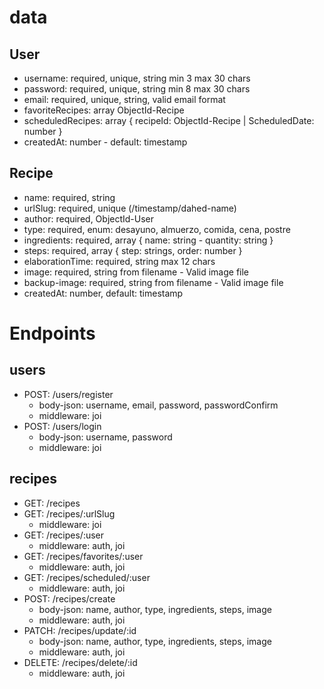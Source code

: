 # data

## User

- username: required, unique, string min 3 max 30 chars
- password: required, unique, string min 8 max 30 chars
- email: required, unique, string, valid email format
- favoriteRecipes: array ObjectId-Recipe
- scheduledRecipes: array { recipeId: ObjectId-Recipe | ScheduledDate: number }
- createdAt: number - default: timestamp

## Recipe

- name: required, string
- urlSlug: required, unique (/timestamp/dahed-name)
- author: required, ObjectId-User
- type: required, enum: desayuno, almuerzo, comida, cena, postre
- ingredients: required, array { name: string - quantity: string }
- steps: required, array { step: strings, order: number }
- elaborationTime: required, string max 12 chars
- image: required, string from filename - Valid image file
- backup-image: required, string from filename - Valid image file
- createdAt: number, default: timestamp

# Endpoints

## users

- POST: /users/register
  - body-json: username, email, password, passwordConfirm
  - middleware: joi
- POST: /users/login
  - body-json: username, password
  - middleware: joi

## recipes

- GET: /recipes
- GET: /recipes/:urlSlug
  - middleware: joi
- GET: /recipes/:user
  - middleware: auth, joi
- GET: /recipes/favorites/:user
  - middleware: auth, joi
- GET: /recipes/scheduled/:user
  - middleware: auth, joi
- POST: /recipes/create
  - body-json: name, author, type, ingredients, steps, image
  - middleware: auth, joi
- PATCH: /recipes/update/:id
  - body-json: name, author, type, ingredients, steps, image
  - middleware: auth, joi
- DELETE: /recipes/delete/:id
  - middleware: auth, joi
